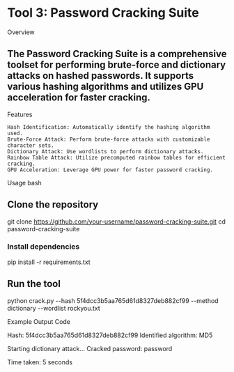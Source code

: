 # Tool 3: Password Cracking Suite
Overview

## The Password Cracking Suite is a comprehensive toolset for performing brute-force and dictionary attacks on hashed passwords. It supports various hashing algorithms and utilizes GPU acceleration for faster cracking.
Features

    Hash Identification: Automatically identify the hashing algorithm used.
    Brute-Force Attack: Perform brute-force attacks with customizable character sets.
    Dictionary Attack: Use wordlists to perform dictionary attacks.
    Rainbow Table Attack: Utilize precomputed rainbow tables for efficient cracking.
    GPU Acceleration: Leverage GPU power for faster password cracking.

Usage
bash

## Clone the repository
git clone https://github.com/your-username/password-cracking-suite.git
cd password-cracking-suite

### Install dependencies
pip install -r requirements.txt

## Run the tool
python crack.py --hash 5f4dcc3b5aa765d61d8327deb882cf99 --method dictionary --wordlist rockyou.txt

Example Output
Code

Hash: 5f4dcc3b5aa765d61d8327deb882cf99
Identified algorithm: MD5

Starting dictionary attack...
Cracked password: password

Time taken: 5 seconds
